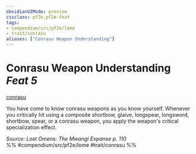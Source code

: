 ```yaml
---
obsidianUIMode: preview
cssclass: pf2e,pf2e-feat
tags:
- compendium/src/pf2e/lome
- trait/conrasu
aliases: ["Conrasu Weapon Understanding"]
---
```

# Conrasu Weapon Understanding  *Feat 5*  
[conrasu](../../Rules/traits/conrasu-loag.md)  


You have come to know conrasu weapons as you know yourself. Whenever you critically hit using a composite shortbow, glaive, longspear, longsword, shortbow, spear, or a conrasu weapon, you apply the weapon's critical specialization effect.

*Source: Lost Omens: The Mwangi Expanse p. 110*  
%% #compendium/src/pf2e/lome #trait/conrasu %%